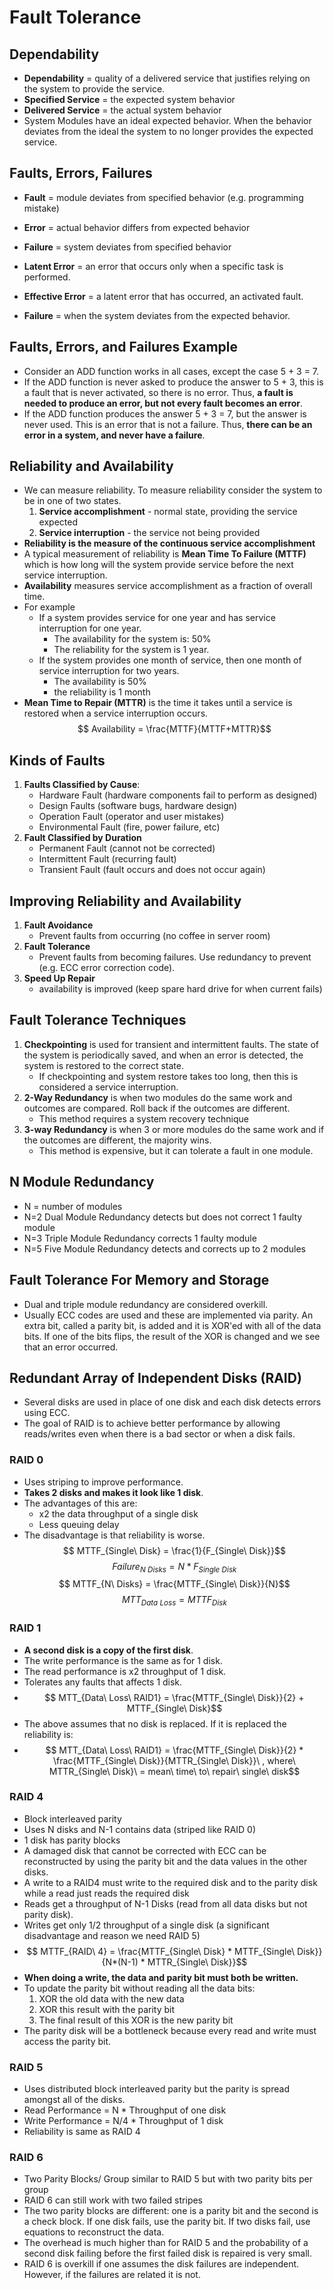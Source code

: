 # Fault Tolerance

## Dependability

- **Dependability** = quality of a delivered service that justifies relying on the system to provide the service.
- **Specified Service** = the expected system behavior
- **Delivered Service** = the actual system behavior
- System Modules have an ideal expected behavior. When the behavior deviates from the ideal the system to no longer provides the expected service.

## Faults, Errors, Failures

- **Fault** = module deviates from specified behavior (e.g. programming mistake)
- **Error** = actual behavior differs from expected behavior
- **Failure** = system deviates from specified behavior

- **Latent Error** = an error that occurs only when a specific task is performed.
- **Effective Error** = a latent error that has occurred, an activated fault.
- **Failure** = when the system deviates from the expected behavior.

## Faults, Errors, and Failures Example

- Consider an ADD function works in all cases, except the case 5 + 3 = 7.
- If the ADD function is never asked to produce the answer to 5 + 3, this is a fault
that is never activated, so there is no error. Thus, **a fault is needed to produce an error, but not every fault becomes an error**.
- If the ADD function produces the answer 5 + 3 = 7, but the answer is never used. This is an error that is not a failure. Thus, **there can be an error in a system, and never have a failure**.

## Reliability and Availability

- We can measure reliability. To measure reliability consider the system to be in one of two states.
  1. **Service accomplishment** - normal state, providing the service expected
  2. **Service interruption** - the service not being provided
- **Reliability is the measure of the continuous service accomplishment**
- A typical measurement of reliability is **Mean Time To Failure (MTTF)** which is how long will the system provide service before the next service interruption.
- **Availability** measures service accomplishment as a fraction of overall time.
- For example
  - If a system provides service for one year and has service interruption for one year.
    - The availability for the system is: 50%
    - The reliability for the system is 1 year.
  - If the system provides one month of service, then one month of service interruption for two years.
    - The availability is 50%
    - the reliability is 1 month
- **Mean Time to Repair (MTTR)** is the time it takes until a service is restored when a service interruption occurs.
$$ Availability = \frac{MTTF}{MTTF+MTTR}$$


## Kinds of Faults

1. **Faults Classified by Cause**:
   - Hardware Fault (hardware components fail to perform as designed)
   - Design Faults (software bugs, hardware design)
   - Operation Fault (operator and user mistakes)
   - Environmental Fault (fire, power failure, etc)
2. **Fault Classified by Duration**
   - Permanent Fault (cannot not be corrected)
   - Intermittent Fault (recurring fault)
   - Transient Fault (fault occurs and does not occur again)

## Improving Reliability and Availability

1. **Fault Avoidance**
   - Prevent faults from occurring (no coffee in server room)
2. **Fault Tolerance**
   - Prevent faults from becoming failures. Use redundancy to prevent (e.g. ECC error correction code).
3. **Speed Up Repair**
   - availability is improved (keep spare hard drive for when current fails)

## Fault Tolerance Techniques

1. **Checkpointing** is used for transient and intermittent faults. The state of the system is periodically saved, and when an error is detected, the system is restored to the correct state.
   - If checkpointing and system restore takes too long, then this is considered a service interruption.
2. **2-Way Redundancy** is when two modules do the same work and outcomes are compared. Roll back if the outcomes are different.
   - This method requires a system recovery technique
3. **3-way Redundancy** is when 3 or more modules do the same work and if the outcomes are different, the majority wins.
   - This method is expensive, but it can tolerate a fault in one module.

## N Module Redundancy

- N = number of modules
- N=2 Dual Module Redundancy detects but does not correct 1 faulty module
- N=3 Triple Module Redundancy corrects 1 faulty module
- N=5 Five Module Redundancy detects and corrects up to 2 modules

## Fault Tolerance For Memory and Storage

- Dual and triple module redundancy are considered overkill.
- Usually ECC codes are used and these are implemented via parity. An extra bit, called a parity bit, is added and it is XOR'ed with all of the data bits. If one of the bits flips, the result of the XOR is changed and we see that an error occurred.

## Redundant Array of Independent Disks (**RAID**)

- Several disks are used in place of one disk and each disk detects errors using ECC.
- The goal of RAID is to achieve better performance by allowing reads/writes even when there is a bad sector or when a disk fails.

### RAID 0

- Uses striping to improve performance.
- **Takes 2 disks and makes it look like 1 disk**.
- The advantages of this are:
  - x2 the data throughput of a single disk
  - Less queuing delay
- The disadvantage is that reliability is worse.
$$  MTTF_{Single\ Disk} = \frac{1}{F_{Single\ Disk}}$$
$$  Failure_{N\ Disks} = N * F_{Single\ Disk}$$
$$  MTTF_{N\ Disks} = \frac{MTTF_{Single\ Disk}}{N}$$
$$ MTT_{Data\ Loss} = MTTF_{Disk}$$

### RAID 1

- **A second disk is a copy of the first disk**.
- The write performance is the same as for 1 disk.
- The read performance is x2 throughput of 1 disk.
- Tolerates any faults that affects 1 disk.
- $$ MTT_{Data\ Loss\ RAID1} = \frac{MTTF_{Single\ Disk}}{2} + MTTF_{Single\ Disk}$$
- The above assumes that no disk is replaced. If it is replaced the reliability is:
- $$ MTT_{Data\ Loss\ RAID1} = \frac{MTTF_{Single\ Disk}}{2} * \frac{MTTF_{Single\ Disk}}{MTTR_{Single\ Disk}}\ , where\ MTTR_{Single\ Disk}\ = mean\ time\ to\ repair\ single\ disk$$

### RAID 4

- Block interleaved parity
- Uses N disks and N-1 contains data (striped like RAID 0)
- 1 disk has parity blocks
- A damaged disk that cannot be corrected with ECC can be reconstructed by using the parity bit and the data values in the other disks.
- A write to a RAID4 must write to the required disk and to the parity disk while a read just reads the required disk
- Reads get a throughput of N-1 Disks (read from all data disks but not parity disk).
- Writes get only 1/2 throughput of a single disk (a significant disadvantage and reason we need RAID 5)
- $$ MTTF_{RAID\ 4} = \frac{MTTF_{Single\ Disk} * MTTF_{Single\ Disk}}{N*(N-1) * MTTR_{Single\ Disk}}$$
- **When doing a write, the data and parity bit must both be written.**
- To update the parity bit without reading all the data bits:
  1. XOR the old data with the new data
  2. XOR this result with the parity bit
  3. The final result of this XOR is the new parity bit
- The parity disk will be a bottleneck because every read and write must access the parity bit.

### RAID 5

- Uses distributed block interleaved parity but the parity is spread amongst all of the disks.
- Read Performance = N * Throughput of one disk
- Write Performance = N/4 * Throughput of 1 disk
- Reliability is same as RAID 4

### RAID 6

- Two Parity Blocks/ Group similar to RAID 5 but with two parity bits per group
- RAID 6 can still work with two failed stripes
- The two parity blocks are different: one is a parity bit and the second is a check block. If one disk fails, use the parity bit. If two disks fail, use equations to reconstruct the data.
- The overhead is much higher than for RAID 5 and the probability of a second disk failing before the first failed disk is repaired is very small.
- RAID 6 is overkill if one assumes the disk failures are independent. However, if the failures are related it is not.
